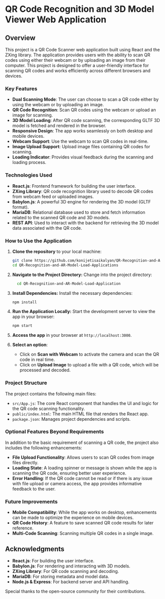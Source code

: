 # QR Code Recognition and 3D Model Viewer Web Application

## Overview

This project is a QR Code Scanner web application built using React and the ZXing library. The application provides users with the ability to scan QR codes using either their webcam or by uploading an image from their computer. This project is designed to offer a user-friendly interface for scanning QR codes and works efficiently across different browsers and devices.

### Key Features
- **Dual Scanning Mode**: The user can choose to scan a QR code either by using the webcam or by uploading an image.
- **QR Code Recognition**: Scan QR codes using the webcam or upload an image for scanning.
- **3D Model Loading**: After QR code scanning, the corresponding GLTF 3D model is fetched and rendered in the browser.
- **Responsive Design**: The app works seamlessly on both desktop and mobile devices.
- **Webcam Support**: Use the webcam to scan QR codes in real-time.
- **Image Upload Support**: Upload image files containing QR codes for scanning.
- **Loading Indicator**: Provides visual feedback during the scanning and loading process.

### Technologies Used
- **React.js**: Frontend framework for building the user interface.
- **ZXing Library**: QR code recognition library used to decode QR codes from webcam feed or uploaded images.
- **Babylon.js**: A powerful 3D engine for rendering the 3D model (GLTF format).
- **MariaDB**: Relational database used to store and fetch information related to the scanned QR code and 3D models.
- **REST API**: Used to interact with the backend for retrieving the 3D model data associated with the QR code.

### How to Use the Application

1. **Clone the repository** to your local machine:

   ```bash
   git clone https://github.com/konijetisaikalyan/QR-Recognition-and-AR-Model-Load-Application.git
   cd QR-Recognition-and-AR-Model-Load-Applications
2. **Navigate to the Project Directory:** Change into the project directory:

   ```bash
     cd QR-Recognition-and-AR-Model-Load-Application
3. **Install Dependencies:** Install the necessary dependencies:

    ```bash
    npm install
4. **Run the Application Locally:** Start the development server to view the app in your browser:

   ```bash
   npm start

5. **Access the app** in your browser at `http://localhost:3000`.

6. **Select an option**:
   - Click on **Scan with Webcam** to activate the camera and scan the QR code in real time.
   - Click on **Upload Image** to upload a file with a QR code, which will be processed and decoded.

### Project Structure

The project contains the following main files:

- `src/App.js`: The core React component that handles the UI and logic for the QR code scanning functionality.
- `public/index.html`: The main HTML file that renders the React app.
- `package.json`: Manages project dependencies and scripts.
  
### Optional Features Beyond Requirements

In addition to the basic requirement of scanning a QR code, the project also includes the following enhancements:

- **File Upload Functionality**: Allows users to scan QR codes from image files directly.
- **Loading State**: A loading spinner or message is shown while the app is scanning the QR code, ensuring better user experience.
- **Error Handling**: If the QR code cannot be read or if there is any issue with file upload or camera access, the app provides informative feedback to the user.
  
### Future Improvements

- **Mobile Compatibility**: While the app works on desktop, enhancements can be made to optimize the experience on mobile devices.
- **QR Code History**: A feature to save scanned QR code results for later reference.
- **Multi-Code Scanning**: Scanning multiple QR codes in a single image.

## Acknowledgments

- **React.js**: For building the user interface.
- **Babylon.js**: For rendering and interacting with 3D models.
- **ZXing Library**: For QR code scanning and decoding.
- **MariaDB**: For storing metadata and model data.
- **Node.js & Express**: For backend server and API handling.

Special thanks to the open-source community for their contributions.

